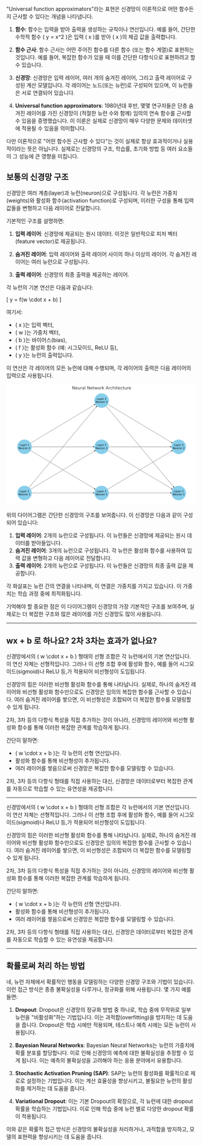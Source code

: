 "Universal function approximators"라는 표현은 신경망이 이론적으로 어떤 함수든지 근사할 수 있다는 개념을 나타냅니다.

1. **함수**: 함수는 입력을 받아 출력을 생성하는 규칙이나 연산입니다. 예를 들어, 간단한 수학적 함수 \( y = x^2 \)은 입력 \( x \)를 받아 \( x \)의 제곱 값을 출력합니다.

2. **함수 근사**: 함수 근사는 어떤 주어진 함수를 다른 함수 (또는 함수 계열)로 표현하는 것입니다. 예를 들어, 복잡한 함수가 있을 때 이를 간단한 다항식으로 표현하려고 할 수 있습니다.

3. **신경망**: 신경망은 입력 레이어, 여러 개의 숨겨진 레이어, 그리고 출력 레이어로 구성된 계산 모델입니다. 각 레이어는 노드(또는 뉴런)로 구성되어 있으며, 이 뉴런들은 서로 연결되어 있습니다.

4. **Universal function approximators**: 1980년대 후반, 몇몇 연구자들은 단층 숨겨진 레이어를 가진 신경망이 (적절한 뉴런 수와 함께) 임의의 연속 함수를 근사할 수 있음을 증명했습니다. 이 이론은 실제로 신경망이 매우 다양한 문제와 데이터셋에 적용될 수 있음을 의미합니다.

다만 이론적으로 "어떤 함수든 근사할 수 있다"는 것이 실제로 항상 효과적이거나 실용적이라는 뜻은 아닙니다. 실제로는 신경망의 구조, 학습률, 초기화 방법 등 여러 요소들이 그 성능에 큰 영향을 미칩니다.


## 보통의 신경망 구조

신경망은 여러 계층(layer)과 뉴런(neuron)으로 구성됩니다. 각 뉴런은 가중치(weights)와 활성화 함수(activation function)로 구성되며, 이러한 구성을 통해 입력 값들을 변형하고 다음 레이어로 전달합니다.

기본적인 구조를 설명하면:

1. **입력 레이어**: 신경망에 제공되는 원시 데이터. 이것은 일반적으로 피처 벡터(feature vector)로 제공됩니다.

2. **숨겨진 레이어**: 입력 레이어와 출력 레이어 사이의 하나 이상의 레이어. 각 숨겨진 레이어는 여러 뉴런으로 구성됩니다.

3. **출력 레이어**: 신경망의 최종 출력을 제공하는 레이어.

각 뉴런의 기본 연산은 다음과 같습니다:

\[
y = f(w \cdot x + b)
\]

여기서:
- \( x \)는 입력 벡터,
- \( w \)는 가중치 벡터,
- \( b \)는 바이어스(bias),
- \( f \)는 활성화 함수 (예: 시그모이드, ReLU 등),
- \( y \)는 뉴런의 출력입니다.

이 연산은 각 레이어의 모든 뉴런에 대해 수행되며, 각 레이어의 출력은 다음 레이어의 입력으로 사용됩니다.

![Alt text](image-7.png)

위의 다이어그램은 간단한 신경망의 구조를 보여줍니다. 이 신경망은 다음과 같이 구성되어 있습니다:

1. **입력 레이어**: 2개의 뉴런으로 구성됩니다. 이 뉴런들은 신경망에 제공되는 원시 데이터를 받아들입니다.
2. **숨겨진 레이어**: 3개의 뉴런으로 구성됩니다. 각 뉴런은 활성화 함수를 사용하여 입력 값을 변형하고 다음 레이어로 전달합니다.
3. **출력 레이어**: 2개의 뉴런으로 구성됩니다. 이 뉴런들은 신경망의 최종 출력 값을 제공합니다.

각 화살표는 뉴런 간의 연결을 나타내며, 이 연결은 가중치를 가지고 있습니다. 이 가중치는 학습 과정 중에 최적화됩니다. 

기억해야 할 중요한 점은 이 다이어그램이 신경망의 가장 기본적인 구조를 보여주며, 실제로는 더 복잡한 구조와 많은 레이어를 가진 신경망도 많이 사용됩니다.


--------
## wx + b 로 하나요? 2차 3차는 효과가 없나요?

신경망에서의 \( w \cdot x + b \) 형태의 선형 조합은 각 뉴런에서의 기본 연산입니다. 이 연산 자체는 선형적입니다. 그러나 이 선형 조합 후에 활성화 함수, 예를 들어 시그모이드(sigmoid)나 ReLU 등,가 적용되어 비선형성이 도입됩니다. 

신경망의 힘은 이러한 비선형 활성화 함수를 통해 나타납니다. 실제로, 하나의 숨겨진 레이어와 비선형 활성화 함수만으로도 신경망은 임의의 복잡한 함수를 근사할 수 있습니다. 여러 숨겨진 레이어를 쌓으면, 이 비선형성은 조합되어 더 복잡한 함수를 모델링할 수 있게 됩니다.

2차, 3차 등의 다항식 특성을 직접 추가하는 것이 아니라, 신경망의 레이어와 비선형 활성화 함수를 통해 이러한 복잡한 관계를 학습하게 됩니다.

간단히 말하면:
- \( w \cdot x + b \)는 각 뉴런의 선형 연산입니다.
- 활성화 함수를 통해 비선형성이 추가됩니다.
- 여러 레이어를 쌓음으로써 신경망은 복잡한 함수를 모델링할 수 있습니다.

2차, 3차 등의 다항식 형태를 직접 사용하는 대신, 신경망은 데이터로부터 복잡한 관계를 자동으로 학습할 수 있는 유연성을 제공합니다.

----------


신경망에서의 \( w \cdot x + b \) 형태의 선형 조합은 각 뉴런에서의 기본 연산입니다. 이 연산 자체는 선형적입니다. 그러나 이 선형 조합 후에 활성화 함수, 예를 들어 시그모이드(sigmoid)나 ReLU 등,가 적용되어 비선형성이 도입됩니다. 

신경망의 힘은 이러한 비선형 활성화 함수를 통해 나타납니다. 실제로, 하나의 숨겨진 레이어와 비선형 활성화 함수만으로도 신경망은 임의의 복잡한 함수를 근사할 수 있습니다. 여러 숨겨진 레이어를 쌓으면, 이 비선형성은 조합되어 더 복잡한 함수를 모델링할 수 있게 됩니다.

2차, 3차 등의 다항식 특성을 직접 추가하는 것이 아니라, 신경망의 레이어와 비선형 활성화 함수를 통해 이러한 복잡한 관계를 학습하게 됩니다.

간단히 말하면:
- \( w \cdot x + b \)는 각 뉴런의 선형 연산입니다.
- 활성화 함수를 통해 비선형성이 추가됩니다.
- 여러 레이어를 쌓음으로써 신경망은 복잡한 함수를 모델링할 수 있습니다.

2차, 3차 등의 다항식 형태를 직접 사용하는 대신, 신경망은 데이터로부터 복잡한 관계를 자동으로 학습할 수 있는 유연성을 제공합니다.

----
## 확률로써 처리 하는 방법

네, 뉴런 자체에서 확률적인 행동을 모델링하는 다양한 신경망 구조와 기법이 있습니다. 이런 접근 방식은 종종 불확실성을 다루거나, 정규화를 위해 사용됩니다. 몇 가지 예를 들면:

1. **Dropout**: Dropout은 신경망의 정규화 방법 중 하나로, 학습 중에 무작위로 일부 뉴런을 "비활성화"하는 기법입니다. 이는 과적합(overfitting)을 방지하는 데 도움을 줍니다. Dropout은 학습 시에만 적용되며, 테스트나 예측 시에는 모든 뉴런이 사용됩니다.

2. **Bayesian Neural Networks**: Bayesian Neural Networks는 뉴런의 가중치에 확률 분포를 할당합니다. 이로 인해 신경망의 예측에 대한 불확실성을 추정할 수 있게 됩니다. 이는 예측의 불확실성을 고려해야 하는 응용 분야에서 유용합니다.

3. **Stochastic Activation Pruning (SAP)**: SAP는 뉴런의 활성화를 확률적으로 제로로 설정하는 기법입니다. 이는 계산 효율성을 향상시키고, 불필요한 뉴런의 활성화를 제거하는 데 도움을 줍니다.

4. **Variational Dropout**: 이는 기본 Dropout의 확장으로, 각 뉴런에 대한 dropout 확률을 학습하는 기법입니다. 이로 인해 학습 중에 뉴런 별로 다양한 dropout 확률이 적용됩니다.

이와 같은 확률적 접근 방식은 신경망의 불확실성을 처리하거나, 과적합을 방지하고, 모델의 표현력을 향상시키는 데 도움을 줍니다.


